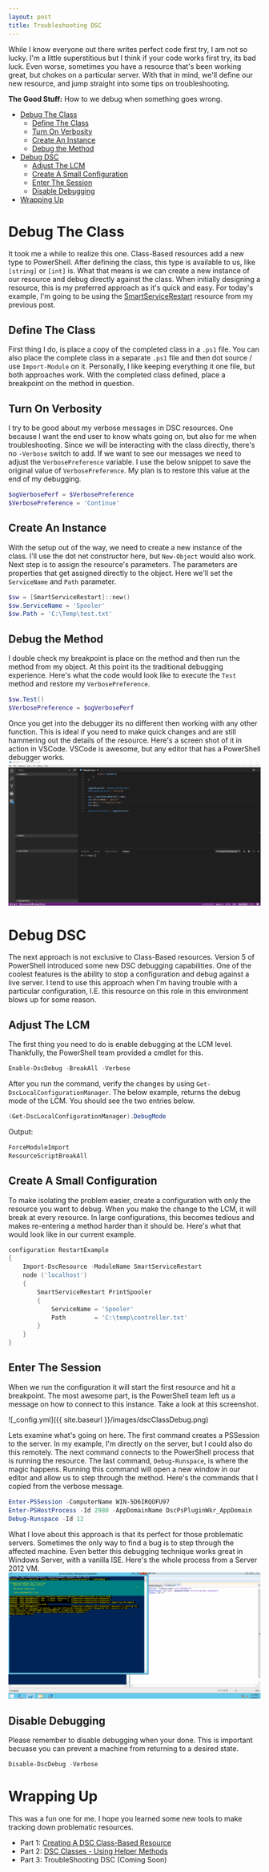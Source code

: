 ```yaml
---
layout: post
title: Troubleshooting DSC
---
```


While I know everyone out there writes perfect code first try, I am not so lucky.
I'm a little superstitious but I think if your code works first try, its bad luck.
Even worse, sometimes you have a resource that's been working great, but chokes on a particular server.
With that in mind, we'll define our new resource, and jump straight into some tips on troubleshooting.

**The Good Stuff:**
How to we debug when something goes wrong.
<!-- more -->

<!-- TOC -->

- [Debug The Class](#debug-the-class)
    - [Define The Class](#define-the-class)
    - [Turn On Verbosity](#turn-on-verbosity)
    - [Create An Instance](#create-an-instance)
    - [Debug the Method](#debug-the-method)
- [Debug DSC](#debug-dsc)
    - [Adjust The LCM](#adjust-the-lcm)
    - [Create A Small Configuration](#create-a-small-configuration)
    - [Enter The Session](#enter-the-session)
    - [Disable Debugging](#disable-debugging)
- [Wrapping Up](#wrapping-up)

<!-- /TOC -->

# Debug The Class

It took me a while to realize this one.
Class-Based resources add a new type to PowerShell.
After defining the class, this type is available to us, like ```[string]``` or ```[int]``` is.
What that means is we can create a new instance of our resource and debug directly against the class.
When initially designing a resource, this is my preferred approach as it's quick and easy.
For today's example, I'm going to be using the [SmartServiceRestart](https://github.com/dchristian3188/Main/tree/master/DSC/SmartServiceRestart) resource from my previous post.

## Define The Class

First thing I do, is place a copy of the completed class in a ```.ps1``` file.
You can also place the complete class in a separate ```.ps1``` file and then dot source / use ```Import-Module``` on it.
Personally, I like keeping everything it one file, but both approaches work.
With the completed class defined, place a breakpoint on the method in question.

## Turn On Verbosity

I try to be good about my verbose messages in DSC resources.
One because I want the end user to know whats going on, but also for me when troubleshooting.
Since we will be interacting with the class directly, there's no ```-Verbose``` switch to add.
If we want to see our messages we need to adjust the ```VerbosePreference``` variable.
I use the below snippet to save the original value of ```VerbosePreference```.
My plan is to restore this value at the end of my debugging.

```powershell
$ogVerbosePerf = $VerbosePreference
$VerbosePreference = 'Continue'
```

## Create An Instance

With the setup out of the way, we need to create a new instance of the class.
I'll use the dot net constructor here, but ```New-Object``` would also work.
Next step is to assign the resource's parameters.
The parameters are properties that get assigned directly to the object.
Here we'll set the ```ServiceName``` and ```Path``` parameter.

```powershell
$sw = [SmartServiceRestart]::new()
$sw.ServiceName = 'Spooler'
$sw.Path = 'C:\Temp\test.txt'
```

## Debug the Method

I double check my breakpoint is place on the method and then run the method from my object.
At this point its the traditional debugging experience.
Here's what the code would look like to execute the ```Test``` method and restore my ```VerbosePreference```.


```powershell
$sw.Test()
$VerbosePreference = $ogVerbosePerf
```

Once you get into the debugger its no different then working with any other function.
This is ideal if you need to make quick changes and are still hammering out the details of the resource.
Here's a screen shot of it in action in VSCode.
VSCode is awesome, but any editor that has a PowerShell debugger works.
![debug](https://github.com/dchristian3188/dchristian3188.github.io/blob/master/images/classDebugGif.gif)

# Debug DSC

The next approach is not exclusive to Class-Based resources.
Version 5 of PowerShell introduced some new DSC debugging capabilities.
One of the coolest features is the ability to stop a configuration and debug against a live server.
I tend to use this approach when I'm having trouble with a particular configuration, I.E. this resource on this role in this environment blows up for some reason.

## Adjust The LCM

The first thing you need to do is enable debugging at the LCM level.
Thankfully, the PowerShell team provided a cmdlet for this.

```powershell
Enable-DscDebug -BreakAll -Verbose
```

After you run the command, verify the changes by using ```Get-DscLocalConfigurationManager```.
The below example, returns the debug mode of the LCM.
You should see the two entries below.

```powershell
(Get-DscLocalConfigurationManager).DebugMode
```

Output:

```powershell
ForceModuleImport
ResourceScriptBreakAll
```

## Create A Small Configuration

To make isolating the problem easier, create a configuration with only the resource you want to debug.
When you make the change to the LCM, it will break at every resource.
In large configurations, this becomes tedious and makes re-entering a method harder than it should be.
Here's what that would look like in our current example.

```powershell
configuration RestartExample
{
    Import-DscResource -ModuleName SmartServiceRestart
    node ('localhost')
    {
        SmartServiceRestart PrintSpooler
        {
            ServiceName = 'Spooler'
            Path        = 'C:\temp\controller.txt'
        }
    }
}
```

## Enter The Session

When we run the configuration it will start the first resource and hit a breakpoint.
The most awesome part, is the PowerShell team left us a message on how to connect to this instance.
Take a look at this screenshot.

![_config.yml]({{ site.baseurl }}/images/dscClassDebug.png)

Lets examine what's going on here.
The first command creates a PSSession to the server.
In my example, I'm directly on the server, but I could also do this remotely.
The next command connects to the PowerShell process that is running the resource.
The last command, ```Debug-Runspace```, is where the magic happens.
Running this command will open a new window in our editor and allow us to step through the method.
Here's the commands that I copied from the verbose message.

```powershell
Enter-PSSession -ComputerName WIN-5D6IRQOFU97
Enter-PSHostProcess -Id 2980 -AppDomainName DscPsPluginWkr_AppDomain
Debug-Runspace -Id 12
```

What I love about this approach is that its perfect for those problematic servers.
Sometimes the only way to find a bug is to step through the affected machine.
Even better this debugging technique works great in Windows Server, with a vanilla ISE.
Here's the whole process from a Server 2012 VM.
![debug](https://github.com/dchristian3188/dchristian3188.github.io/blob/master/images/classDebugDSCGif.gif)

## Disable Debugging

Please remember to disable debugging when your done.
This is important becuase you can prevent a machine from returning to a desired state.

```powershell
Disable-DscDebug -Verbose
```

# Wrapping Up

This was a fun one for me.
I hope you learned some new tools to make tracking down problematic resources.

* Part 1: [Creating A DSC Class-Based Resource](http://overpoweredshell.com/Creating-A-DSC-Class-Based-Resource/)
* Part 2: [DSC Classes - Using Helper Methods](http://overpoweredshell.com/DSC-Classes-Using-Helper-Methods/)
* Part 3: TroubleShooting DSC (Coming Soon)